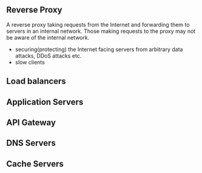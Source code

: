 
## Reverse Proxy 

A reverse proxy taking requests from the Internet and forwarding them to servers in an internal network. Those making requests to the proxy may not be aware of the internal network.

* securing(protecting) the Internet facing servers from arbitrary data attacks, DDoS attacks etc.
* slow clients


## Load balancers
## Application Servers
## API Gateway
## DNS Servers
## Cache Servers
